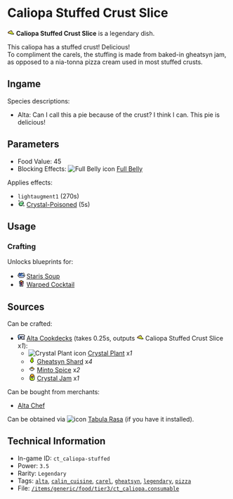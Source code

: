 # Caliopa Stuffed Crust Slice

<img src="https://raw.githubusercontent.com/Ceterai/Enternia/main/items/generic/food/tier3/ct_caliopa.png" alt="Caliopa Stuffed Crust Slice icon" loading="lazy" height="16px" width="auto" /> **Caliopa Stuffed Crust Slice** is a legendary dish.

This caliopa has a stuffed crust! Delicious!  
To compliment the carels, the stuffing is made from baked-in gheatsyn jam, as opposed to a nia-tonna pizza cream used in most stuffed crusts.

## Ingame

Species descriptions:

- Alta: Can I call this a pie because of the crust? I think I can. This pie is delicious!

## Parameters

- Food Value: 45
- Blocking Effects: <img src="https://starbounder.org/mediawiki/images/6/60/Status_Well_Fed.png" alt="Full Belly icon" loading="lazy" height="16px" width="16px" /> [Full Belly](https://starbounder.org/Full_Belly)

Applies effects:

- `lightaugment1` (270s)
- <img src="https://raw.githubusercontent.com/Ceterai/Enternia/main/stats/effects/ct_crystal_poison.png" alt="Crystal-Poisoned icon" loading="lazy" height="16px" width="auto" /> [Crystal-Poisoned](https://ceterai.github.io/MyEnternia/Wiki/Crystal-Poisoned) (5s)

## Usage

### Crafting

Unlocks blueprints for:

- <img src="https://raw.githubusercontent.com/Ceterai/Enternia/main/items/generic/food/tier4/ct_staris_soup.png" alt="Staris Soup icon" loading="lazy" height="16px" width="auto" /> [Staris Soup](https://ceterai.github.io/MyEnternia/Wiki/StarisSoup)
- <img src="https://raw.githubusercontent.com/Ceterai/Enternia/main/items/generic/food/tier4/ct_warped_cocktail.png" alt="Warped Cocktail icon" loading="lazy" height="16px" width="auto" /> [Warped Cocktail](https://ceterai.github.io/MyEnternia/Wiki/WarpedCocktail)

## Sources

Can be crafted:

- ![ ](https://raw.githubusercontent.com/Ceterai/Enternia/main/objects/alta/cooking/cookdecks/icon.png) [Alta Cookdecks](https://ceterai.github.io/MyEnternia/Wiki/AltaCookdecks) (takes 0.25s, outputs <img src="https://raw.githubusercontent.com/Ceterai/Enternia/main/items/generic/food/tier3/ct_caliopa.png" alt="Caliopa Stuffed Crust Slice icon" loading="lazy" height="16px" width="auto" /> Caliopa Stuffed Crust Slice x*1*):
  - <img src="https://starbounder.org/mediawiki/images/f/f2/Crystal_Plant.png" alt="Crystal Plant icon" loading="lazy" height="12px" width="13px" /> [Crystal Plant](https://starbounder.org/Crystal_Plant) x*1*
  - <img src="https://raw.githubusercontent.com/Ceterai/Enternia/main/items/throwables/ct_gheatsyn_shard.png" alt="Gheatsyn Shard icon" loading="lazy" height="16px" width="auto" /> [Gheatsyn Shard](https://ceterai.github.io/MyEnternia/Wiki/GheatsynShard) x*4*
  - <img src="https://raw.githubusercontent.com/Ceterai/Enternia/main/items/generic/food/other/ct_minto_spice.png" alt="Minto Spice icon" loading="lazy" height="16px" width="auto" /> [Minto Spice](https://ceterai.github.io/MyEnternia/Wiki/MintoSpice) x*2*
  - <img src="https://raw.githubusercontent.com/Ceterai/Enternia/main/items/generic/food/tier1/ct_crystal_jam.png" alt="Crystal Jam icon" loading="lazy" height="16px" width="auto" /> [Crystal Jam](https://ceterai.github.io/MyEnternia/Wiki/CrystalJam) x*1*

Can be bought from merchants:

- [Alta Chef](https://ceterai.github.io/MyEnternia/Wiki/AltaChef)

Can be obtained via <img src="https://steamuserimages-a.akamaihd.net/ugc/263843960696222713/3EC9A7C005541F7D577EBCB8C5736B4EFC9973D6/" alt="icon" width="8" height="12"/> [Tabula Rasa](https://community.playstarbound.com/resources/the-tabula-rasa.3222/) (if you have it installed).

## Technical Information

- In-game ID: `ct_caliopa-stuffed`
- Power: `3.5`
- Rarity: `Legendary`
- Tags: [`alta`](https://ceterai.github.io/MyEnternia/Wiki/Tags/Alta), [`calin_cuisine`](https://ceterai.github.io/MyEnternia/Wiki/Tags/CalinCuisine), [`carel`](https://ceterai.github.io/MyEnternia/Wiki/Tags/Carel), [`gheatsyn`](https://ceterai.github.io/MyEnternia/Wiki/Tags/Gheatsyn), [`legendary`](https://ceterai.github.io/MyEnternia/Wiki/Tags/Legendary), [`pizza`](https://ceterai.github.io/MyEnternia/Wiki/Tags/Pizza)
- File: [`/items/generic/food/tier3/ct_caliopa.consumable`](https://github.com/Ceterai/Enternia/blob/main/items/generic/food/tier3/ct_caliopa.consumable)
